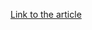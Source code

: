 [Link to the article](https://blog.cloudflare.com/helping-civil-society-monitor-attacks-with-the-cyberpeacetracer-and-cloudflare-email-security/)
